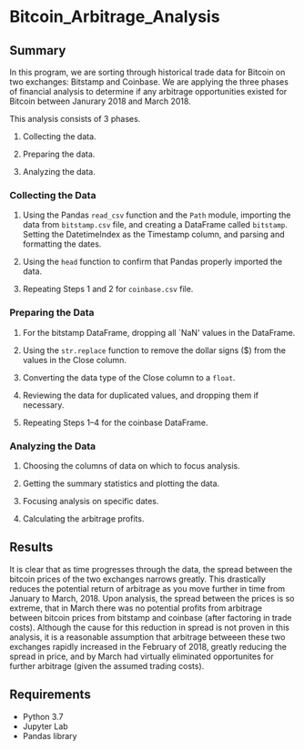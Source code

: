 # Bitcoin_Arbitrage_Analysis


## Summary
In this program, we are sorting through historical trade data for Bitcoin on two exchanges: Bitstamp and Coinbase. We are applying the three phases of financial analysis to determine if any arbitrage opportunities existed for Bitcoin between Janurary 2018 and March 2018.

This analysis consists of 3 phases.

1. Collecting the data.

2. Preparing the data.

3. Analyzing the data. 


### Collecting the Data

1. Using the Pandas `read_csv` function and the `Path` module, importing the data from `bitstamp.csv` file, and creating a DataFrame called `bitstamp`. Setting the DatetimeIndex as the Timestamp column, and parsing and formatting the dates.

2. Using the `head` function to confirm that Pandas properly imported the data.

3. Repeating Steps 1 and 2 for `coinbase.csv` file.


### Preparing the Data

1. For the bitstamp DataFrame, dropping all `NaN' values in the DataFrame.

2. Using the `str.replace` function to remove the dollar signs ($) from the values in the Close column.

3. Converting the data type of the Close column to a `float`.

4. Reviewing the data for duplicated values, and dropping them if necessary.

5. Repeating Steps 1–4 for the coinbase DataFrame.

### Analyzing the Data

1. Choosing the columns of data on which to focus analysis.

2. Getting the summary statistics and plotting the data.

3. Focusing analysis on specific dates.

4. Calculating the arbitrage profits.


## Results
    
It is clear that as time progresses through the data, the spread between the bitcoin prices of the two exchanges narrows greatly.  This drastically reduces the potential return of arbitrage as you move further in time from January to March, 2018.  Upon analysis, the spread between the prices is so extreme, that in March there was no potential profits from arbitrage between bitcoin prices from bitstamp and coinbase (after factoring in trade costs).  Although the cause for this reduction in spread is not proven in this analysis, it is a reasonable assumption that arbitrage betweeen these two exchanges rapidly increased in the February of 2018, greatly reducing the spread in price, and by March had virtually eliminated opportunites for further arbitrage (given the assumed trading costs).

## Requirements

* Python 3.7
* Jupyter Lab
* Pandas library
